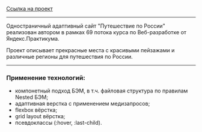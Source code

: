 [Ссылка на проект](https://github.com/kot172/russian-travel)

-------

Одностраничный адаптивный сайт "Путешествие по России" реализован автором в рамках 69 потока курса по Веб-разработке от Яндекс.Практикума.

Проект описывает прекрасные места с красивыми пейзажами и различные регионы для путешествия по России.

------

### Применение технологий:
* компонетный подход БЭМ, в т.ч. файловая структура по правилам Nested БЭМ;
* адаптивная верстка с применением медизапросов;
* flexbox вёрстка;
* grid layout вёрстка;
* псевдоклассы (:hover, :last-child).
